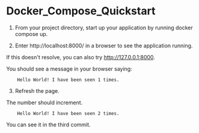 # Docker_Compose_Quickstart

1. From your project directory, start up your application by running docker compose up.

2. Enter http://localhost:8000/ in a browser to see the application running.

If this doesn't resolve, you can also try http://127.0.0.1:8000.

You should see a message in your browser saying:

        Hello World! I have been seen 1 times.

3. Refresh the page.

The number should increment.

        Hello World! I have been seen 2 times.

You can see it in the third commit.


